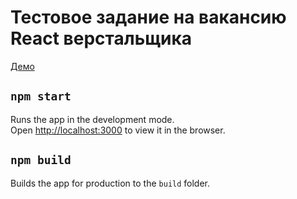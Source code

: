# Тестовое задание на вакансию React верстальщика

[Демо](https://www.seccode.maxello.pro/)

## `npm start`

Runs the app in the development mode.<br />
Open [http://localhost:3000](http://localhost:3000) to view it in the browser.

## `npm build`

Builds the app for production to the `build` folder.<br />
